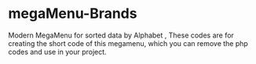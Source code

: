 # megaMenu-Brands
Modern MegaMenu for sorted data by Alphabet , These codes are for creating the short code of this megamenu, which you can remove the php codes and use in your project.
